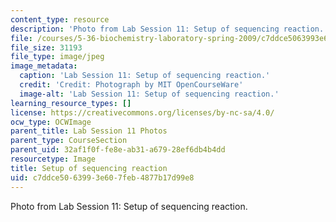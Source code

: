 ```yaml
---
content_type: resource
description: 'Photo from Lab Session 11: Setup of sequencing reaction.'
file: /courses/5-36-biochemistry-laboratory-spring-2009/c7ddce5063993e607feb4877b17d99e8_Lab11_8.jpg
file_size: 31193
file_type: image/jpeg
image_metadata:
  caption: 'Lab Session 11: Setup of sequencing reaction.'
  credit: 'Credit: Photograph by MIT OpenCourseWare'
  image-alt: 'Lab Session 11: Setup of sequencing reaction.'
learning_resource_types: []
license: https://creativecommons.org/licenses/by-nc-sa/4.0/
ocw_type: OCWImage
parent_title: Lab Session 11 Photos
parent_type: CourseSection
parent_uid: 32af1f0f-fe8e-ab31-a679-28ef6db4b4dd
resourcetype: Image
title: Setup of sequencing reaction
uid: c7ddce50-6399-3e60-7feb-4877b17d99e8
---
```

Photo from Lab Session 11: Setup of sequencing reaction.